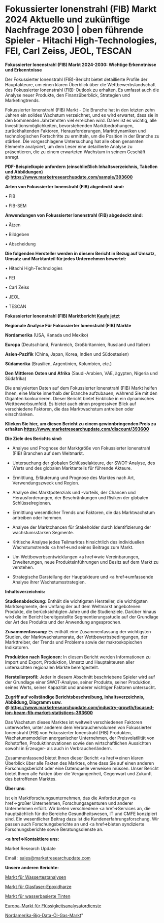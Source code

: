 # Fokussierter Ionenstrahl (FIB) Markt 2024 Aktuelle und zukünftige Nachfrage 2030 | oben führende Spieler - Hitachi High-Technologies, FEI, Carl Zeiss, JEOL, TESCAN

<strong>Fokussierter Ionenstrahl (FIB) Markt 2024-2030: Wichtige Erkenntnisse und Erkenntnisse</strong>

Der Fokussierter Ionenstrahl (FIB)-Bericht bietet detaillierte Profile der Hauptakteure, um einen klaren Überblick über die Wettbewerbslandschaft des Fokussierter Ionenstrahl (FIB)-Outlook zu erhalten. Es umfasst auch die Analyse neuer Produkte, den Finanzüberblick, Strategien und Marketingtrends.

Fokussierter Ionenstrahl (FIB) Markt - Die Branche hat in den letzten zehn Jahren ein solides Wachstum verzeichnet, und es wird erwartet, dass sie in den kommenden Jahrzehnten viel erreichen wird. Daher ist es wichtig, alle Investitionsmöglichkeiten, bevorstehenden Marktbedrohungen, zurückhaltenden Faktoren, Herausforderungen, Marktdynamiken und technologischen Fortschritte zu ermitteln, um die Position in der Branche zu stärken. Die vorgeschlagene Untersuchung hat alle oben genannten Elemente analysiert, um dem Leser eine detaillierte Analyse zu präsentieren, die zu einem erwarteten Wachstum in seinem Geschäft anregt.

<strong><b>PDF-Beispielkopie anfordern (einschließlich Inhaltsverzeichnis, Tabellen und Abbildungen) @ </b></strong><strong><a href=https://www.marketresearchupdate.com/sample/393600><strong>https://www.marketresearchupdate.com/sample/393600</u></a></strong></strong>

<strong>Arten von Fokussierter Ionenstrahl (FIB) abgedeckt sind:</strong>

• FIB

• FIB-SEM

<strong>Anwendungen von Fokussierter Ionenstrahl (FIB) abgedeckt sind:</strong>

• Ätzen

• Bildgeben

• Abscheidung

<strong>Die folgenden Hersteller werden in diesem Bericht in Bezug auf Umsatz, Umsatz und Marktanteil für jedes Unternehmen bewertet:</strong>

• Hitachi High-Technologies

• FEI

• Carl Zeiss

• JEOL

• TESCAN

<strong>Fokussierter Ionenstrahl (FIB) Marktbericht <a href=https://www.marketresearchupdate.com/buynow/393600>Kaufe jetzt</a></strong>

<strong>Regionale Analyse Für Fokussierter Ionenstrahl (FIB) Märkte</strong>

<strong>Nordamerika</strong> (USA, Kanada und Mexiko)

<strong>Europa</strong> (Deutschland, Frankreich, Großbritannien, Russland und Italien)

<strong>Asien-Pazifik</strong> (China, Japan, Korea, Indien und Südostasien)

<strong>Südamerika</strong> (Brasilien, Argentinien, Kolumbien, etc.)

<strong>Den Mittleren</strong> <strong>Osten und Afrika</strong> (Saudi-Arabien, VAE, ägypten, Nigeria und Südafrika)

Die analysierten Daten auf dem Fokussierter Ionenstrahl (FIB) Markt helfen Ihnen, eine Marke innerhalb der Branche aufzubauen, während Sie mit den Giganten konkurrieren. Dieser Bericht bietet Einblicke in ein dynamisches Wettbewerbsumfeld. Es bietet auch einen progressiven Blick auf verschiedene Faktoren, die das Marktwachstum antreiben oder einschränken.

<strong>Klicken Sie hier, um diesen Bericht zu einem gewinnbringenden Preis zu erhalten
</strong><strong><a href=https://www.marketresearchupdate.com/discount/393600>https://www.marketresearchupdate.com/discount/393600</b></u></strong></a>

<strong>Die Ziele des Berichts sind:</strong>

- Analyse und Prognose der Marktgröße von Fokussierter Ionenstrahl (FIB) Branchen auf dem Weltmarkt.

- Untersuchung der globalen Schlüsselakteure, der SWOT-Analyse, des Werts und des globalen Marktanteils für führende Akteure.

- Ermittlung, Erläuterung und Prognose des Marktes nach Art, Verwendungszweck und Region.

- Analyse des Marktpotenzials und -vorteils, der Chancen und Herausforderungen, der Beschränkungen und Risiken der globalen Schlüsselregionen.

- Ermittlung wesentlicher Trends und Faktoren, die das Marktwachstum antreiben oder hemmen.

- Analyse der Marktchancen für Stakeholder durch Identifizierung der wachstumsstarken Segmente.

- Kritische Analyse jedes Teilmarktes hinsichtlich des individuellen Wachstumstrends <a href=>und</a> seines Beitrags zum Markt.

- Um Wettbewerbsentwicklungen <a href=>wie</a> Vereinbarungen, Erweiterungen, neue Produkteinführungen und Besitz auf dem Markt zu verstehen.

- Strategische Darstellung der Hauptakteure und <a href=>umfas</a>sende Analyse ihrer Wachstumsstrategien.

<strong>Inhaltsverzeichnis:</strong>

<strong>Studienabdeckung:</strong> Enthält die wichtigsten Hersteller, die wichtigsten Marktsegmente, den Umfang der auf dem Weltmarkt angebotenen Produkte, die berücksichtigten Jahre und die Studienziele. Darüber hinaus wird die im Bericht bereitgestellte Segmentierungsstudie auf der Grundlage der Art des Produkts und der Anwendung angesprochen.

<strong>Zusammenfassung:</strong> Es enthält eine Zusammenfassung der wichtigsten Studien, der Marktwachstumsrate, der Wettbewerbsbedingungen, der Markttreiber, der Trends und Probleme sowie der makroskopischen Indikatoren.

<strong>Produktion nach Regionen:</strong> In diesem Bericht werden Informationen zu Import und Export, Produktion, Umsatz und Hauptakteuren aller untersuchten regionalen Märkte bereitgestellt.

<strong>Herstellerprofil:</strong> Jeder in diesem Abschnitt beschriebene Spieler wird auf der Grundlage einer SWOT-Analyse, seiner Produkte, seiner Produktion, seines Werts, seiner Kapazität und anderer wichtiger Faktoren untersucht.

<strong><b>Zugriff auf vollständige Berichtsbeschreibung, Inhaltsverzeichnis, Abbildung, Diagramm usw. @ </b></strong><strong><a href=https://www.marketresearchupdate.com/industry-growth/focused-ion-beam-fib-market-statistices-393600>https://www.marketresearchupdate.com/industry-growth/focused-ion-beam-fib-market-statistices-393600</a></strong>

Das Wachstum dieses Marktes ist weltweit verschiedenen Faktoren unterworfen, unter anderem dem Verbrauchervolumen von Fokussierter Ionenstrahl (FIB) von Fokussierter Ionenstrahl (FIB) Produkten, Wachstumsmodellen anorganischer Unternehmen, der Preisvolatilität von Rohstoffen, Produktinnovationen sowie den wirtschaftlichen Aussichten sowohl in Erzeuger- als auch in Verbraucherländern.

Zusammenfassend bietet Ihnen dieser Bericht <a href=>einen</a> klaren Überblick über alle Fakten des Marktes, ohne dass Sie auf einen anderen Forschungsbericht oder eine Datenquelle verweisen müssen. Unser Bericht bietet Ihnen alle Fakten über die Vergangenheit, Gegenwart und Zukunft des betroffenen Marktes.

<strong>Über uns:</strong>

 ist ein Marktforschungsunternehmen, das die Anforderungen <a href=>großer</a> Unternehmen, Forschungsagenturen und anderer Unternehmen erfüllt. Wir bieten verschiedene <a href=>Services</a> an, die hauptsächlich für die Bereiche Gesundheitswesen, IT und CMFE konzipiert sind. Ein wesentlicher Beitrag dazu ist die Kundenerfahrungsforschung. Wir passen auch Forschungsberichte an und <a href=>bieten</a> syndizierte Forschungsberichte sowie Beratungsdienste an.

<strong><a href=>Kontaktiere uns:</a></strong>

Market Research Update

Email : sales@marketresearchupdate.com

<strong>Unsere anderen Berichte:</strong>

<a href=https://www.linkedin.com/pulse/water-testing-analysis-market-2023-challenges-business>Markt für Wassertestanalysen</a>

<a href=https://www.linkedin.com/pulse/fiber-optic-epoxies-market-size-emerging-trends-consumption>Markt für Glasfaser-Epoxidharze</a>

<a href=https://www.linkedin.com/pulse/water-based-inks-market-sizing-up-anticipating>Markt für wasserbasierte Tinten</a>

<a href=https://www.linkedin.com/pulse/europe-liquid-analyzer-service-market-witness>Europa-Markt für Flüssigkeitsanalysatordienste</a>

<a href=https://www.linkedin.com/pulse/north-america-big-data-oil-gas-market-2023-analysis>Nordamerika-Big-Data-Öl-Gas-Markt</a>"
